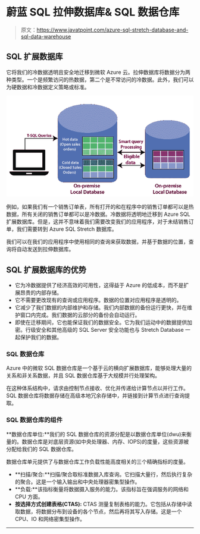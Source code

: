 # 蔚蓝 SQL 拉伸数据库& SQL 数据仓库

> 原文：<https://www.javatpoint.com/azure-sql-stretch-database-and-sql-data-warehouse>

## SQL 扩展数据库

它将我们的冷数据透明且安全地迁移到微软 Azure 云。拉伸数据库将数据分为两种类型。一个是频繁访问的热数据，第二个是不常访问的冷数据。此外，我们可以为硬数据和冷数据定义策略或标准。

![Azure SQL Stretch Database & SQL Data Warehouse](img/fc239e97307dc7f41d7d52d9edacae2f.png)

例如，如果我们有一个销售订单表，所有打开的和在程序中的销售订单都可以是热数据，所有关闭的销售订单都可以是冷数据。冷数据将透明地迁移到 Azure SQL 扩展数据库。但是，这并不意味着我们需要改变我们的应用程序，对于未结销售订单，我们需要转到 Azure SQL Stretch 数据库。

我们可以在我们的应用程序中使用相同的查询来获取数据，并基于数据的位置，查询将自动发送到拉伸数据库。

## SQL 扩展数据库的优势

*   它为冷数据提供了经济高效的可用性，这得益于 Azure 的低成本，而不是扩展昂贵的内部存储。
*   它不需要更改现有的查询或应用程序。数据的位置对应用程序是透明的。
*   它减少了我们数据的内部维护和存储。我们内部数据的备份运行更快，并在维护窗口内完成。我们数据的云部分的备份会自动运行。
*   即使在迁移期间，它也能保证我们的数据安全。它为我们运动中的数据提供加密。行级安全和其他高级的 SQL Server 安全功能也与 Stretch Database 一起保护我们的数据。

### SQL 数据仓库

Azure 中的微软 SQL 数据仓库是一个基于云的横向扩展数据库，能够处理大量的关系和非关系数据，并且 SQL 数据仓库基于大规模并行处理架构。

在这种体系结构中，请求由控制节点接收、优化并传递给计算节点以并行工作。SQL 数据仓库将数据存储在高级本地冗余存储中，并链接到计算节点进行查询提取。

### SQL 数据仓库的组件

**数据仓库单位:**我们的 SQL 数据仓库的资源分配是以数据仓库单位(dwu)来衡量的。数据仓库是对底层资源(如中央处理器、内存、IOPS)的度量，这些资源被分配给我们的 SQL 数据仓库。

数据仓库单元提供了与数据仓库工作负载性能高度相关的三个精确指标的度量。

*   **扫描/聚合:**扫描/聚合取标准数据入库查询。它扫描大量行，然后执行复杂的聚合。这是一个输入输出和中央处理器密集型操作。
*   **负载:**该指标衡量将数据摄入服务的能力。该指标旨在强调服务的网络和 CPU 方面。
*   **按选择方式创建表格(CTAS):** CTAS 测量复制表格的能力。它包括从存储中读取数据，将数据分布到设备的各个节点，然后再将其写入存储。这是一个 CPU、IO 和网络密集型操作。

* * *